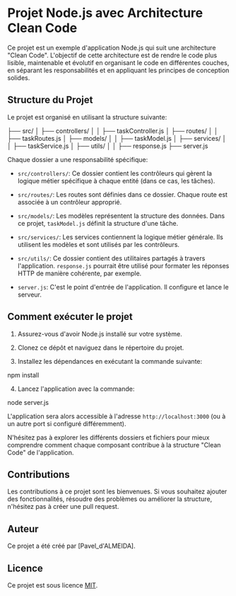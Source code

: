 # Projet Node.js avec Architecture Clean Code

Ce projet est un exemple d'application Node.js qui suit une architecture "Clean Code". L'objectif de cette architecture est de rendre le code plus lisible, maintenable et évolutif en organisant le code en différentes couches, en séparant les responsabilités et en appliquant les principes de conception solides.

## Structure du Projet

Le projet est organisé en utilisant la structure suivante:
  
├── src/
│ ├── controllers/
│ │ ├── taskController.js
│ ├── routes/
│ │ ├── taskRoutes.js
│ ├── models/
│ │ ├── taskModel.js
│ ├── services/
│ │ ├── taskService.js
│ ├── utils/
│ │ ├── response.js
├── server.js


Chaque dossier a une responsabilité spécifique:

* `src/controllers/`: Ce dossier contient les contrôleurs qui gèrent la logique métier spécifique à chaque entité (dans ce cas, les tâches).

* `src/routes/`: Les routes sont définies dans ce dossier. Chaque route est associée à un contrôleur approprié.

* `src/models/`: Les modèles représentent la structure des données. Dans ce projet, `taskModel.js` définit la structure d'une tâche.

* `src/services/`: Les services contiennent la logique métier générale. Ils utilisent les modèles et sont utilisés par les contrôleurs.

* `src/utils/`: Ce dossier contient des utilitaires partagés à travers l'application. `response.js` pourrait être utilisé pour formater les réponses HTTP de manière cohérente, par exemple.

* `server.js`: C'est le point d'entrée de l'application. Il configure et lance le serveur.

## Comment exécuter le projet

1. Assurez-vous d'avoir Node.js installé sur votre système.

2. Clonez ce dépôt et naviguez dans le répertoire du projet.

3. Installez les dépendances en exécutant la commande suivante:

npm install


4. Lancez l'application avec la commande:

node server.js

L'application sera alors accessible à l'adresse `http://localhost:3000` (ou à un autre port si configuré différemment).

N'hésitez pas à explorer les différents dossiers et fichiers pour mieux comprendre comment chaque composant contribue à la structure "Clean Code" de l'application.

## Contributions

Les contributions à ce projet sont les bienvenues. Si vous souhaitez ajouter des fonctionnalités, résoudre des problèmes ou améliorer la structure, n'hésitez pas à créer une pull request.

## Auteur 

Ce projet a été créé par [Pavel_d'ALMEIDA].

## Licence

Ce projet est sous licence [MIT](LICENSE).





